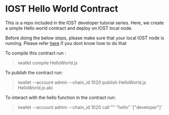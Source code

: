 # IOST Hello World Contract

This is a repo included in the IOST developer tutorial series. Here, we create a simple Hello world contract and deploy on IOST local node.

Before doing the below steps, please make sure that your local IOST node is running. Please refer [here](https://github.com/vinayakkalra/IOST-setup-dev) if you dont know how to do that

To compile this contract run :

> iwallet compile HelloWorld.js

To publish the contract run:

> iwallet --account admin --chain_id 1020 publish HelloWorld.js HelloWorld.js.abi

To interact with the hello function in the contract run:

> iwallet --account admin --chain_id 1020 call "<contract address from above>" "hello" '["developer"]'
